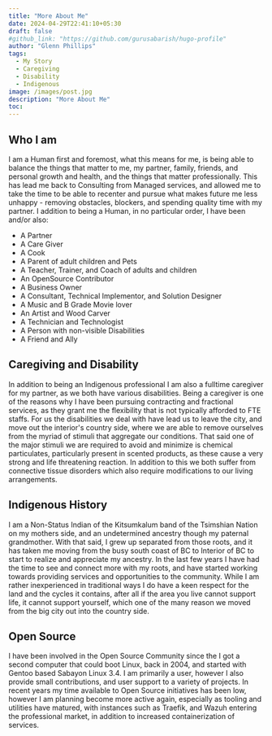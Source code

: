 ```yaml
---
title: "More About Me"
date: 2024-04-29T22:41:10+05:30
draft: false
#github_link: "https://github.com/gurusabarish/hugo-profile"
author: "Glenn Phillips"
tags:
  - My Story
  - Caregiving
  - Disability
  - Indigenous
image: /images/post.jpg
description: "More About Me"
toc: 
---
```


## Who I am

I am a Human first and foremost, what this means for me, is being able to balance the things that matter to me, my partner, family, friends, and personal growth and health, and the things that matter professionally.  This has lead me back to Consulting from Managed services, and allowed me to take the time to be able to recenter and pursue what makes future me less unhappy - removing obstacles, blockers, and spending quality time with my partner. I addition to being a Human, in no particular order, I have been and/or also:
- A Partner
- A Care Giver
- A Cook
- A Parent of adult children and Pets
- A Teacher, Trainer, and Coach of adults and children
- An OpenSource Contributor
- A Business Owner
- A Consultant, Technical Implementor, and Solution Designer
- A Music and B Grade Movie lover
- An Artist and Wood Carver
- A Technician and Technologist
- A Person with non-visible Disabilities
- A Friend and Ally

## Caregiving and Disability

In addition to being an Indigenous professional I am also a fulltime caregiver for my partner, as we both have various disabilities. Being a caregiver is one of the reasons why I have been pursuing contracting and fractional services, as they grant me the flexibility that is not typically afforded to FTE staffs.  For us the disabilities we deal with have lead us to leave the city, and move out the interior's country side, where we are able to remove ourselves from the myriad of stimuli that aggregate our conditions. That said one of the major stimuli we are required to avoid and minimize is chemical particulates, particularly present in scented products, as these cause a very strong and life threatening reaction.  In addition to this we both suffer from connective tissue disorders which also require modifications to our living arrangements.

## Indigenous History

I am a Non-Status Indian of the Kitsumkalum band of the Tsimshian Nation on my mothers side, and an undetermined ancestry though my paternal grandmother. With that said, I grew up separated from those roots, and it has taken me moving from the busy south coast of BC to Interior of BC to start to realize and appreciate my ancestry. In the last few years I have had the time to see and connect more with my roots, and have started working towards providing services and opportunities to the community.  While I am rather inexperienced in traditional ways I do have a keen respect for the land and the cycles it contains, after all if the area you live cannot support life, it cannot support yourself, which one of the many reason we moved from the big city out into the country side.

## Open Source

I have been involved in the Open Source Community since the I got a second computer that could boot Linux, back in 2004, and started with Gentoo based Sabayon Linux 3.4. I am primarily a user, however I also provide small contributions, and user support to a variety of projects. In recent years my time available to Open Source initiatives has been low, however I am planning become more active again, especially as tooling and utilities have matured, with instances such as Traefik, and Wazuh entering the professional market, in addition to increased containerization of services.
